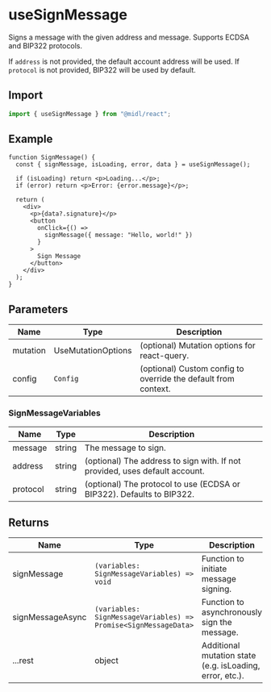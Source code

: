 # useSignMessage

Signs a message with the given address and message. Supports ECDSA and BIP322 protocols.

If `address` is not provided, the default account address will be used. If `protocol` is not provided, BIP322 will be used by default.

## Import

```ts
import { useSignMessage } from "@midl/react";
```

## Example

```tsx
function SignMessage() {
  const { signMessage, isLoading, error, data } = useSignMessage();

  if (isLoading) return <p>Loading...</p>;
  if (error) return <p>Error: {error.message}</p>;

  return (
    <div>
      <p>{data?.signature}</p>
      <button
        onClick={() =>
          signMessage({ message: "Hello, world!" })
        }
      >
        Sign Message
      </button>
    </div>
  );
}
```

## Parameters

| Name     | Type               | Description                                                    |
| -------- | ------------------ | -------------------------------------------------------------- |
| mutation | UseMutationOptions | (optional) Mutation options for react-query.                   |
| config   | `Config`           | (optional) Custom config to override the default from context. |

### SignMessageVariables

| Name     | Type   | Description                                                                 |
| -------- | ------ | --------------------------------------------------------------------------- |
| message  | string | The message to sign.                                                        |
| address  | string | (optional) The address to sign with. If not provided, uses default account. |
| protocol | string | (optional) The protocol to use (ECDSA or BIP322). Defaults to BIP322.       |

## Returns

| Name             | Type                                                            | Description                                              |
| ---------------- | --------------------------------------------------------------- | -------------------------------------------------------- |
| signMessage      | `(variables: SignMessageVariables) => void`                     | Function to initiate message signing.                    |
| signMessageAsync | `(variables: SignMessageVariables) => Promise<SignMessageData>` | Function to asynchronously sign the message.             |
| ...rest          | object                                                          | Additional mutation state (e.g. isLoading, error, etc.). |
